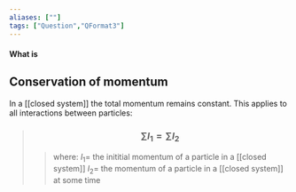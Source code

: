```yaml
---
aliases: [""]
tags: ["Question","QFormat3"]
---
```


#### What is
## Conservation of momentum
In a [[closed system]] the total momentum remains constant. This applies to all interactions between particles:

> ### $$ \sum\limits I_{1} = \sum\limits I_{2} $$ 
>> where:
>> $I_{1}=$ the inititial momentum of a particle in a [[closed system]]
>> $I_{2}=$ the momentum of a particle in a [[closed system]] at some time

